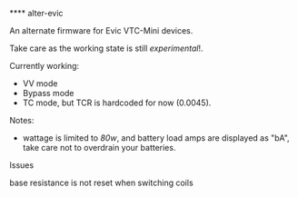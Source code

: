 **** alter-evic

An alternate firmware for Evic VTC-Mini devices.

Take care as the working state is still *experimental*!.

Currently working:

* VV mode
* Bypass mode
* TC mode, but TCR is hardcoded for now (0.0045).

Notes:

* wattage is limited to *80w*, and battery load amps are displayed as "bA", take care not to overdrain your batteries.

Issues

base resistance is not reset when switching coils
